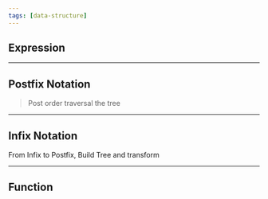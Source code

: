 ```yaml
---
tags: [data-structure]
---
```


## Expression

---

## Postfix Notation

> Post order traversal the tree

---

## Infix Notation

From Infix to Postfix, Build Tree and transform

---

## Function
